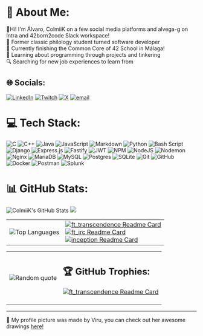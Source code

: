 # 💫 About Me:
👋Hi! I'm Álvaro, ColmiiK on a few social media platforms and alvega-g on Intra and 42born2code Slack workspace!<br>📖 Former classic philology student turned software developer<br>🔭 Currently finishing the Common Core of 42 School in Málaga!<br>🌱 Learning about programming through projects and tinkering<br>🔍 Searching for new job experiences to learn from


## 🌐 Socials:
[![LinkedIn](https://img.shields.io/badge/LinkedIn-%230077B5.svg?logo=linkedin&logoColor=white)](https://linkedin.com/in/alvarovegagomez) [![Twitch](https://img.shields.io/badge/Twitch-%239146FF.svg?logo=Twitch&logoColor=white)](https://twitch.tv/ColmiiK) [![X](https://img.shields.io/badge/X-black.svg?logo=X&logoColor=white)](https://x.com/ColmiiK) [![email](https://img.shields.io/badge/Email-D14836?logo=gmail&logoColor=white)](mailto:alvarvg@gmail.com) 

# 💻 Tech Stack:
![C](https://img.shields.io/badge/c-%2300599C.svg?style=for-the-badge&logo=c&logoColor=white) ![C++](https://img.shields.io/badge/c++-%2300599C.svg?style=for-the-badge&logo=c%2B%2B&logoColor=white) ![Java](https://img.shields.io/badge/java-%23ED8B00.svg?style=for-the-badge&logo=openjdk&logoColor=white) ![JavaScript](https://img.shields.io/badge/javascript-%23323330.svg?style=for-the-badge&logo=javascript&logoColor=%23F7DF1E) ![Markdown](https://img.shields.io/badge/markdown-%23000000.svg?style=for-the-badge&logo=markdown&logoColor=white) ![Python](https://img.shields.io/badge/python-3670A0?style=for-the-badge&logo=python&logoColor=ffdd54) ![Bash Script](https://img.shields.io/badge/bash_script-%23121011.svg?style=for-the-badge&logo=gnu-bash&logoColor=white) ![Django](https://img.shields.io/badge/django-%23092E20.svg?style=for-the-badge&logo=django&logoColor=white) ![Express.js](https://img.shields.io/badge/express.js-%23404d59.svg?style=for-the-badge&logo=express&logoColor=%2361DAFB) ![Fastify](https://img.shields.io/badge/fastify-%23000000.svg?style=for-the-badge&logo=fastify&logoColor=white) ![JWT](https://img.shields.io/badge/JWT-black?style=for-the-badge&logo=JSON%20web%20tokens) ![NPM](https://img.shields.io/badge/NPM-%23CB3837.svg?style=for-the-badge&logo=npm&logoColor=white) ![NodeJS](https://img.shields.io/badge/node.js-6DA55F?style=for-the-badge&logo=node.js&logoColor=white) ![Nodemon](https://img.shields.io/badge/NODEMON-%23323330.svg?style=for-the-badge&logo=nodemon&logoColor=%BBDEAD) ![Nginx](https://img.shields.io/badge/nginx-%23009639.svg?style=for-the-badge&logo=nginx&logoColor=white) ![MariaDB](https://img.shields.io/badge/MariaDB-003545?style=for-the-badge&logo=mariadb&logoColor=white) ![MySQL](https://img.shields.io/badge/mysql-4479A1.svg?style=for-the-badge&logo=mysql&logoColor=white) ![Postgres](https://img.shields.io/badge/postgres-%23316192.svg?style=for-the-badge&logo=postgresql&logoColor=white) ![SQLite](https://img.shields.io/badge/sqlite-%2307405e.svg?style=for-the-badge&logo=sqlite&logoColor=white) ![Git](https://img.shields.io/badge/git-%23F05033.svg?style=for-the-badge&logo=git&logoColor=white) ![GitHub](https://img.shields.io/badge/github-%23121011.svg?style=for-the-badge&logo=github&logoColor=white) ![Docker](https://img.shields.io/badge/docker-%230db7ed.svg?style=for-the-badge&logo=docker&logoColor=white) ![Postman](https://img.shields.io/badge/Postman-FF6C37?style=for-the-badge&logo=postman&logoColor=white) ![Splunk](https://img.shields.io/badge/splunk-%23000000.svg?style=for-the-badge&logo=splunk&logoColor=white)
# 📊 GitHub Stats:
![ColmiiK's GitHub Stats](https://github-readme-stats.vercel.app/api?username=ColmiiK&theme=catppuccin_mocha&hide_border=false&include_all_commits=true&count_private=false)
![](https://nirzak-streak-stats.vercel.app/?user=ColmiiK&theme=catppuccin_mocha&hide_border=false)<br>

<table>
  <tr>
    <td>
      <img src="https://github-readme-stats.vercel.app/api/top-langs/?username=ColmiiK&theme=catppuccin_mocha&hide_border=false&include_all_commits=true&count_private=false&layout=pie" alt="Top Languages" />
    </td>
    <td>
      <a href="https://github.com/anuraghazra/github-readme-stats">
        <img src="https://github-readme-stats.vercel.app/api/pin/?username=ColmiiK&repo=ft_transcendence&show_owner=true&theme=catppuccin_mocha" alt="ft_transcendence Readme Card" />
      </a>
      <br>
      <a href="https://github.com/anuraghazra/github-readme-stats">
        <img src="https://github-readme-stats.vercel.app/api/pin/?username=ColmiiK&repo=cpp_modules&show_owner=true&theme=catppuccin_mocha" alt="ft_irc Readme Card" />
      </a>
<br>
            <a href="https://github.com/anuraghazra/github-readme-stats">
        <img src="https://github-readme-stats.vercel.app/api/pin/?username=ColmiiK&repo=inception&show_owner=true&theme=catppuccin_mocha" alt="inception Readme Card" />
      </a>
    </td>
  </tr>
</table>

<table>
  <tr>
    <td>
      <img src="https://quotes-github-readme.vercel.app/api?type=vertical&theme=catppuccin_mocha&border=true" alt="Random quote" />
    </td>
    <td>
    <h2>🏆 GitHub Trophies: </h2>
      <a href="https://github.com/anuraghazra/github-readme-stats">
        <img src="https://github-profile-trophy.vercel.app/?username=ColmiiK&theme=discord&no-frame=false&no-bg=false&margin-w=20&margin-h=20&row=2&column=4" alt="ft_transcendence Readme Card" />
      </a>
      <br>
      <br>
    </td>
  </tr>
</table>

---
🎨 My profile picture was made by Viru, you can check out her awesome drawings [here!](https://ko-fi.com/viruu) <br>
<!-- Proudly created with GPRM ( https://gprm.itsvg.in ) -->

